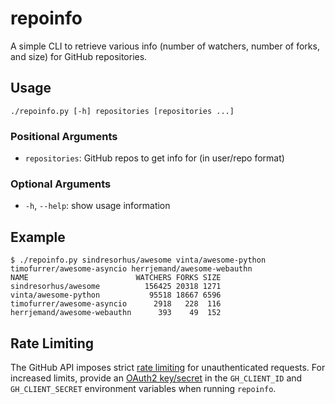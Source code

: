# repoinfo

A simple CLI to retrieve various info (number of watchers, number of forks,
and size) for GitHub repositories.

## Usage

```Shell
./repoinfo.py [-h] repositories [repositories ...]
```

### Positional Arguments

- `repositories`: GitHub repos to get info for (in user/repo format)

### Optional Arguments

- `-h`, `--help`: show usage information

## Example

```Shell
$ ./repoinfo.py sindresorhus/awesome vinta/awesome-python timofurrer/awesome-asyncio herrjemand/awesome-webauthn
NAME                        WATCHERS FORKS SIZE
sindresorhus/awesome          156425 20318 1271
vinta/awesome-python           95518 18667 6596
timofurrer/awesome-asyncio      2918   228  116
herrjemand/awesome-webauthn      393    49  152
```

## Rate Limiting

The GitHub API imposes strict
[rate limiting](https://docs.github.com/en/rest/overview/resources-in-the-rest-api#rate-limiting)
for unauthenticated requests. For increased limits, provide an
[OAuth2 key/secret](https://docs.github.com/en/rest/overview/resources-in-the-rest-api#oauth2-keysecret)
in the `GH_CLIENT_ID` and `GH_CLIENT_SECRET` environment variables when running `repoinfo`.
